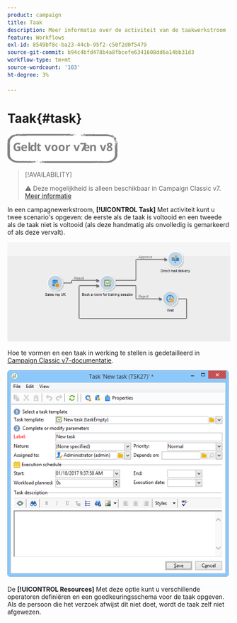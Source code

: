 ```yaml
---
product: campaign
title: Taak
description: Meer informatie over de activiteit van de taakwerkstroom
feature: Workflows
exl-id: 8549bf8c-ba23-44cb-95f2-c50f2d0f5479
source-git-commit: b94c4bfd478b4a8fbcefe6341608dd6a14bb31d3
workflow-type: tm+mt
source-wordcount: '103'
ht-degree: 3%

---
```


# Taak{#task}

![](../../assets/common.svg)

>[!AVAILABILITY]
>
>:warning: Deze mogelijkheid is alleen beschikbaar in Campaign Classic v7. [Meer informatie](../../mrm/using/creating-and-managing-tasks.md)

In een campagnewerkstroom, **[!UICONTROL Task]** Met activiteit kunt u twee scenario&#39;s opgeven: de eerste als de taak is voltooid en een tweede als de taak niet is voltooid (als deze handmatig als onvolledig is gemarkeerd of als deze vervalt).

![](assets/mrm_task_in_workflow.png)

Hoe te vormen en een taak in werking te stellen is gedetailleerd in [Campaign Classic v7-documentatie](../../mrm/using/creating-and-managing-tasks.md).

![](assets/wkf_task_activity.png)

De **[!UICONTROL Resources]** Met deze optie kunt u verschillende operatoren definiëren en een goedkeuringsschema voor de taak opgeven. Als de persoon die het verzoek afwijst dit niet doet, wordt de taak zelf niet afgewezen.

